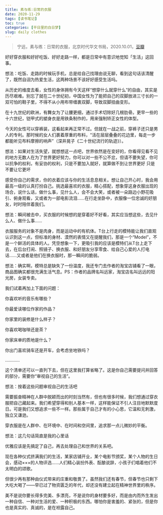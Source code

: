 ```yaml
---
title: 素与练:日常的衣服
date: 2020-11-29
tags: [读书笔记]
toc: true
categories: [平日里的白日梦]
slug: daily clothes
---
```


> 宁远，素与练：日常的衣服，北京时代华文书局，2020.10.01，[豆瓣](https://book.douban.com/subject/35178736/)

好好穿衣服和好好吃饭、好好走路一样，都是日常中有意识地觉知「生活」这回事。

想法：吃饭、走路的时候玩手机，总是给自己找理由说无聊，看到这句话该清醒了，既然自诩为热爱生活，这两种场景不该好好感受生活吗。

从历史的维度去看，女性的身体拥有今天这样“想穿什么就穿什么”的自由，其实是历尽艰难。别忘了就在二十世纪初，中国女性为了能把自己的双脚放进三寸长的一双可怕的鞋子里，不得不从小用布带缠裹双脚，导致双脚扭曲变形。

在十九世纪的欧洲，有舞女为了让腰更细，通过手术切除好几根肋骨。更早一些的十六世纪，铠甲式的塑身衣是用铁条制作的，用来强制矫正女性的体型。

今天的女性可以穿裤装，这看起来再正常不过。但就在一战之前，穿裤子还只是男人的专利。那时候的女人们裹着厚重的布料，“活在层层叠叠的花边里，每走一步都能听见布料摩擦的响声”（深井晃子《二十世纪流行的轨迹》）。

想法：如果对生活失望，就想想这一点吧，世界依然是在变好的，你看得见看不见的地方无数人在为了世界更好努力，你可以对一些不公不忿，但请不要失望，你可以抗争的权利，有妥协的权利，只是不要加入就好，就算做不到让世界更好 只是不要让它更坏

感受你自己的需求，你的衣着应该与你的生活息息相关。想让自己开心时，我会用最高一级的认真打扮自己。挑选最喜欢的衣服，精心搭配，想象穿这身衣服出现的场合，说什么话，做什么事，见什么人，会不会大笑，或者被一朵路边小野花吸引、俯身观看，又或者为一部电影流泪……在行走坐卧中，衣服像一位忠诚的好朋友，时时陪伴着我们。

想法：瞬间被击中，买衣服的时候想的是穿着好不好看，其实应当想这些，去见什么人、做什么事……

衣服服务的对象不是肉身，而是运动中的有机体。T台上行走的模特能让我们直观认识到这一点，但标准的身材、漠然的表情又在提醒我们，那是一个“Model”，不是一个鲜活的具体的人。凭空想象一下，更吸引我的应该是模特们从T台上走下去，在后台打闹、照镜子、换衣服、和好朋友分享零食、给自己心爱的人打电话……又或者是他们在换衣服时，那一瞬间的脆弱。

想法：确实啊，模特总是缺失了一份温度，我还专门去作者的淘宝店铺看了一眼，商品图确实都很充满生活气息。PS：作者的品牌名叫远家，淘宝店名叫远远的阳光房，女装专卖。

我们试着再加上下面的问题：

你喜欢听的音乐有哪些？

你最爱读哪位作家的作品？

你家里的装修是什么样子？

你喜欢喝咖啡还是茶？

你家床单的质地是什么？

你出门喜欢骑车还是开车，会考虑坐地铁吗？

…………

这个清单还可以一直列下去，但在这里我打算省略了。这是你自己需要提问并回答的部分，需要你“审视自己的生活”。

想法：按着这些问题审视自己的生活吧

需要振奋精神在人群中脱颖而出的时刻当然有，但也有很多时候，我们想通过穿衣服把自己藏起来。我们希望穿得和别人基本一样，这样能保证不引人注目地默默度日。可是我们又想追求一些不一样。那些属于自己才有的小心思，它温和无刺激，独立又谦逊。

穿衣服是在人群中、在环境中、在时间和空间里，追求那一点儿微妙的平衡。

想法：这几句话简直是我的心里话

优雅应该是先搞定了自己，再去处理自己和世界的关系吧。

现在各种仪式挤满我们的生活，某家店铺开业，某个电影节颁奖，某个人物的生日会，感动×××的人物评选……人们精心装扮外表、酝酿说辞，小孩子们唱着他们不太明白的颂歌。

但很少再有那种由仪式带来的庄重和敬畏了。虽然我们还有春节，但春节也只剩下大吃大喝了——早已过了物资匮乏的年代，却还没有建立起在精神世界里的秩序。

美不是说你要长得多完美、多漂亮，不是说你的身材要多好，而是由内而外生发出一种自信、一种对生活的爱、一种积极的东西。哪怕你是害羞的、紧张的，但是你也是真实的、真诚的，是在袒露自己。